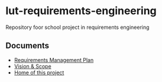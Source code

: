 # lut-requirements-engineering
Repository foor school project in requirements engineering

## Documents

- [Requirements Management Plan](requirements-management-plan.md)
- [Vision & Scope](vision-and-scope.md)
- [Home of this project](README.md)